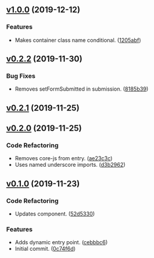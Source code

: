 <a name="v1.0.0"></a>
## [v1.0.0](https://github.com/alexseitsinger/react-simple-form/compare/v0.2.2...v1.0.0) (2019-12-12)

### Features
- Makes container class name conditional. ([1205abf](https://github.com/alexseitsinger/react-simple-form/commit/1205abf3b405c6f7345f5e00a261782c4916d2c8))


<a name="v0.2.2"></a>
## [v0.2.2](https://github.com/alexseitsinger/react-simple-form/compare/v0.2.1...v0.2.2) (2019-11-30)

### Bug Fixes
- Removes setFormSubmitted in submission. ([8185b39](https://github.com/alexseitsinger/react-simple-form/commit/8185b3979f6c5cc4b2b00c7ea176176c54a8506b))


<a name="v0.2.1"></a>
## [v0.2.1](https://github.com/alexseitsinger/react-simple-form/compare/v0.2.0...v0.2.1) (2019-11-25)


<a name="v0.2.0"></a>
## [v0.2.0](https://github.com/alexseitsinger/react-simple-form/compare/v0.1.0...v0.2.0) (2019-11-25)

### Code Refactoring
- Removes core-js from entry. ([ae23c3c](https://github.com/alexseitsinger/react-simple-form/commit/ae23c3cef0cef51f2cb45ca3cb40733b19a30607))
- Uses named underscore imports. ([d3b2962](https://github.com/alexseitsinger/react-simple-form/commit/d3b296283cc83dbdf5a99d4f4b1feb09f1f6a18f))


<a name="v0.1.0"></a>
## [v0.1.0](https://github.com/alexseitsinger/react-simple-form/compare/0c74f6d431803b5744606d26c6a638aec626affd...v0.1.0) (2019-11-23)

### Code Refactoring
- Updates component. ([52d5330](https://github.com/alexseitsinger/react-simple-form/commit/52d5330bfac27ebe376a0e905e026e0ff93437d9))

### Features
- Adds dynamic entry point. ([cebbbc6](https://github.com/alexseitsinger/react-simple-form/commit/cebbbc6269e8d01d6b036dd1b7286e200986c411))
- Initial commit. ([0c74f6d](https://github.com/alexseitsinger/react-simple-form/commit/0c74f6d431803b5744606d26c6a638aec626affd))


